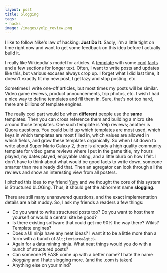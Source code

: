 ```yaml
---
layout: post
title: Slogging
tags: 
- hacks
image: /images/yelp_review.png
---
```

I like to follow Nike's law of hacking: **Just Do It**. Sadly, I'm a little tight on time right now and want to get some feedback on this idea before I actually build it.

I really like Wikiepdia's model for articles. A [template](http://en.wikipedia.org/wiki/Template:Fact) with some [cool](http://en.wikipedia.org/wiki/Monaco) [facts](http://en.wikipedia.org/wiki/1984) and a few sections for longer text. Often, I want to write posts and updates like this, but various excuses always crop up. I forget what I did last time, it doesn't exactly fit my new post, I get lazy and stop posting, etc. 

Sometimes I write one-off articles, but most times my posts will be similar. Video game reviews, product announcements, trip photos, etc. I wish I had a nice way to define templates and fill them in. Sure, that's not too hard, there are billions of template engines.

The really cool part would be when **different** people use the **same** templates. Then you can cross reference them and building a micro site around those templates. One such template is Yelp reviews; another is Quora questions. You could build up which templates are most used, which keys in which templates are most filled in, which values are allowed in which fields, and grow these templates organically. So when I sit down to write about Super Mario Galaxy 2, there is already a high quality community template for video game reviews where I put in the game title, my hours played, my dates played, enjoyable rating, and a little blurb on how I felt. I don't have to think about what would be good facts to write down, someone smarter than me already did that. Then an agregator can look through all the reviews and show an interesting view from all posters.

I pitched this idea to my friend [Yury](http://yury.name) and we thought the core of this system is Structured bLOGing. Thus, it should get the abhorrent name **slogging**.

There are still many unanswered questions, and the exact implementation details are a bit muddy. So, I ask my friends a readers a few things:

* Do you want to write structured posts too? Do you want to host them yourself or would a central site be good?
* Is there existing software that could get me 90% the way there? Wikis? Template engines?
* Does a UI ninja have any neat ideas? I want it to be a little more than a form with a bunch of `&lt;textarea&gt;`s.
* Again for a data mining ninja. What neat things would you do with a bunch of structured posts?
* Can someone PLEASE come up with a better name? I hate the name *blogging* and I hate slogging more. (and the .com is taken)
* Anything else on your mind?
